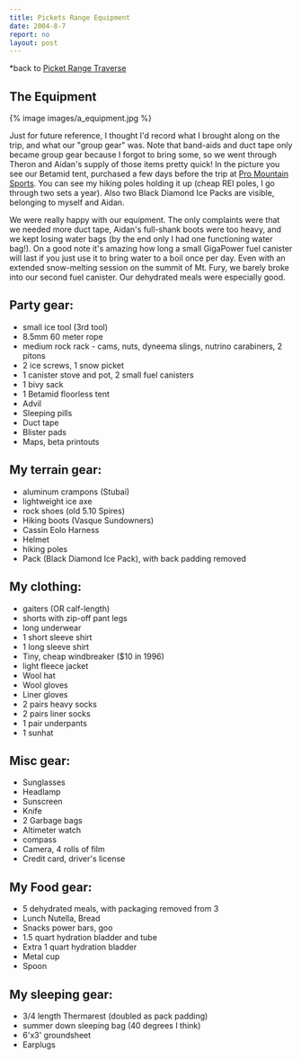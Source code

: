 ```yaml
---
title: Pickets Range Equipment
date: 2004-8-7
report: no
layout: post
---
```


*back to [Picket Range Traverse](/cma/2004/pickets.html)

The Equipment
---

{% image images/a_equipment.jpg %}

Just for future reference, I thought I'd record what I brought along on
the trip, and what our "group gear" was. Note that band-aids and duct tape
only became group gear because I forgot to bring some, so we went through
Theron and Aidan's supply of those items pretty quick! In the picture you see
our Betamid tent, purchased a few days before the trip at [Pro
Mountain Sports](http://promountainsports.com/). 
You can see my hiking poles holding it up (cheap REI
poles, I go through two sets a year). Also two Black Diamond Ice Packs are
visible, belonging to myself and Aidan.

We were really happy with our equipment. The only complaints were that we needed
more duct tape, Aidan's full-shank boots were too heavy, and we kept losing
water bags (by the end only I had one functioning water bag!). On a good
note it's amazing how long a small GigaPower fuel canister will last if you
just use it to bring water to a boil once per day. Even with an extended
snow-melting session on the summit of Mt. Fury, we barely broke into our
second fuel canister. Our dehydrated meals were especially good.

## Party gear:
* small ice tool (3rd tool)
* 8.5mm 60 meter rope
* medium rock rack - cams, nuts, dyneema slings, nutrino carabiners, 2 pitons
* 2 ice screws, 1 snow picket
* 1 canister stove and pot, 2 small fuel canisters
* 1 bivy sack
* 1 Betamid floorless tent
* Advil
* Sleeping pills
* Duct tape
* Blister pads
* Maps, beta printouts

## My terrain gear:
* aluminum crampons (Stubai)
* lightweight ice axe
* rock shoes (old 5.10 Spires)
* Hiking boots (Vasque Sundowners)
* Cassin Eolo Harness
* Helmet
* hiking poles
* Pack (Black Diamond Ice Pack), with back padding removed

## My clothing:
* gaiters (OR calf-length)
* shorts with zip-off pant legs
* long underwear
* 1 short sleeve shirt
* 1 long sleeve shirt
* Tiny, cheap windbreaker ($10 in 1996)
* light fleece jacket
* Wool hat
* Wool gloves
* Liner gloves
* 2 pairs heavy socks
* 2 pairs liner socks
* 1 pair underpants
* 1 sunhat

## Misc gear:
* Sunglasses
* Headlamp
* Sunscreen
* Knife
* 2 Garbage bags
* Altimeter watch
* compass
* Camera, 4 rolls of film
* Credit card, driver's license

## My Food gear:
* 5 dehydrated meals, with packaging removed from 3
* Lunch Nutella, Bread
* Snacks power bars, goo
* 1.5 quart hydration bladder and tube
* Extra 1 quart hydration bladder
* Metal cup
* Spoon

## My sleeping gear:
* 3/4 length Thermarest (doubled as pack padding)
* summer down sleeping bag (40 degrees I think)
* 6'x3' groundsheet
* Earplugs
